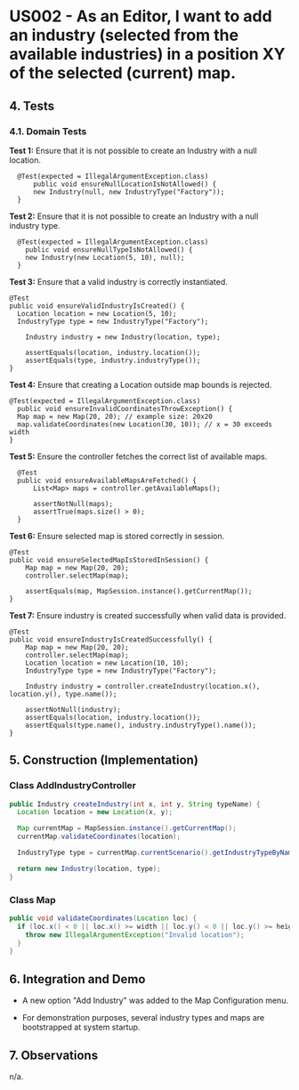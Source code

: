 # US002 - As an Editor, I want to add an industry (selected from the available industries) in a position XY of the selected (current) map.

## 4. Tests

### 4.1. Domain Tests

**Test 1:** Ensure that it is not possible to create an Industry with a null location.
      
      @Test(expected = IllegalArgumentException.class)
          public void ensureNullLocationIsNotAllowed() {
          new Industry(null, new IndustryType("Factory"));
      }

**Test 2:** Ensure that it is not possible to create an Industry with a null industry type.
      
      @Test(expected = IllegalArgumentException.class)
        public void ensureNullTypeIsNotAllowed() {
        new Industry(new Location(5, 10), null);
      }

**Test 3:** Ensure that a valid industry is correctly instantiated.

    @Test
    public void ensureValidIndustryIsCreated() {
      Location location = new Location(5, 10);
      IndustryType type = new IndustryType("Factory");
    
        Industry industry = new Industry(location, type);
    
        assertEquals(location, industry.location());
        assertEquals(type, industry.industryType());
    }

**Test 4:** Ensure that creating a Location outside map bounds is rejected.

    @Test(expected = IllegalArgumentException.class)
      public void ensureInvalidCoordinatesThrowException() {
      Map map = new Map(20, 20); // example size: 20x20
      map.validateCoordinates(new Location(30, 10)); // x = 30 exceeds width
    }

**Test 5:**  Ensure the controller fetches the correct list of available maps.

      @Test
      public void ensureAvailableMapsAreFetched() {
          List<Map> maps = controller.getAvailableMaps();
      
          assertNotNull(maps);
          assertTrue(maps.size() > 0);
      }

**Test 6:** Ensure selected map is stored correctly in session.

    @Test
    public void ensureSelectedMapIsStoredInSession() {
        Map map = new Map(20, 20);
        controller.selectMap(map);
    
        assertEquals(map, MapSession.instance().getCurrentMap());
    }

**Test 7:** Ensure industry is created successfully when valid data is provided.

    @Test
    public void ensureIndustryIsCreatedSuccessfully() {
        Map map = new Map(20, 20);
        controller.selectMap(map);
        Location location = new Location(10, 10);
        IndustryType type = new IndustryType("Factory");
    
        Industry industry = controller.createIndustry(location.x(), location.y(), type.name());
    
        assertNotNull(industry);
        assertEquals(location, industry.location());
        assertEquals(type.name(), industry.industryType().name());
    }


## 5. Construction (Implementation)

### Class AddIndustryController

```java
public Industry createIndustry(int x, int y, String typeName) {
  Location location = new Location(x, y);

  Map currentMap = MapSession.instance().getCurrentMap();
  currentMap.validateCoordinates(location);

  IndustryType type = currentMap.currentScenario().getIndustryTypeByName(typeName);

  return new Industry(location, type);
}
```

### Class Map

```java
public void validateCoordinates(Location loc) {
  if (loc.x() < 0 || loc.x() >= width || loc.y() < 0 || loc.y() >= height) {
    throw new IllegalArgumentException("Invalid location");
  }
}

```


## 6. Integration and Demo

* A new option "Add Industry" was added to the Map Configuration menu.

* For demonstration purposes, several industry types and maps are bootstrapped at system startup.

## 7. Observations
n/a.